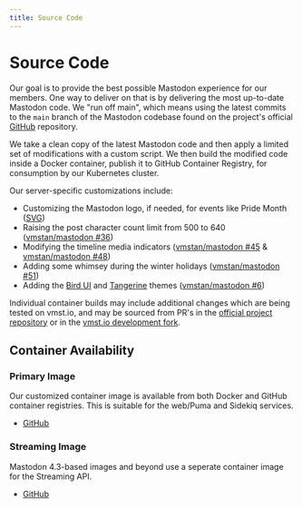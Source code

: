 ```yaml
---
title: Source Code
---
```


# Source Code

Our goal is to provide the best possible Mastodon experience for our members.
One way to deliver on that is by delivering the most up-to-date Mastodon code.
We "run off main", which means using the latest commits to the `main` branch of the Mastodon codebase found on the project's official [GitHub](https://github.com/mastodon/mastodon) repository.

We take a clean copy of the latest Mastodon code and then apply a limited set of modifications with a custom script.
We then build the modified code inside a Docker container, publish it to GitHub Container Registry, for consumption by our Kubernetes cluster.

Our server-specific customizations include:

- Customizing the Mastodon logo, if needed, for events like Pride Month ([SVG](https://cdn.vmst.io/docs/masto-pride.zip))
- Raising the post character count limit from 500 to 640 ([vmstan/mastodon #36](https://github.com/vmstan/mastodon/pull/36))
- Modifying the timeline media indicators ([vmstan/mastodon #45](https://github.com/vmstan/mastodon/pull/45) & [vmstan/mastodon #48](https://github.com/vmstan/mastodon/pull/48))
- Adding some whimsey during the winter holidays ([vmstan/mastodon #51](https://github.com/vmstan/mastodon/pull/51))
- Adding the [Bird UI](/about/clients#bird) and [Tangerine](/about/clients#tangerine) themes ([vmstan/mastodon #6](https://github.com/vmstan/mastodon/pull/6))

Individual container builds may include additional changes which are being tested on vmst.io, and may be sourced from PR's in the [official project repository](https://github.com/mastodon/mastodon) or in the [vmst.io development fork](https://github.com/vmstan/mastodon/pulls?q=is%3Apr+is%3Aopen+label%3Avmst.io%2Fdeployed).

## Container Availability

### Primary Image

Our customized container image is available from both Docker and GitHub container registries. This is suitable for the web/Puma and Sidekiq services.

- [GitHub](https://github.com/users/vmstan/packages/container/package/mastodon)

### Streaming Image

Mastodon 4.3-based images and beyond use a seperate container image for the Streaming API.

- [GitHub](https://github.com/users/vmstan/packages/container/package/mastodon-streaming)
